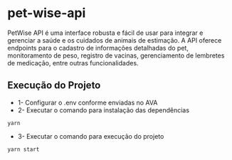 # pet-wise-api

PetWise API é uma interface robusta e fácil de usar para integrar e gerenciar a saúde e os cuidados de animais de estimação. A API oferece endpoints para o cadastro de informações detalhadas do pet, monitoramento de peso, registro de vacinas, gerenciamento de lembretes de medicação, entre outras funcionalidades.

## Execução do Projeto
* 1- Configurar o .env conforme enviadas no AVA
* 2- Executar o comando para instalação das dependências
```shell
yarn
 ```
* 3- Executar o comando para execução do projeto
```shell
yarn start
 ```
